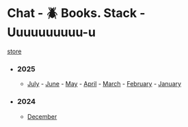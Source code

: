 # Chat - 🪲 Books. Stack - Uuuuuuuuuu-u</h3>

[store](../)


- ### 2025
   - [July](2025/07) - [June](2025/06) - [May](2025/05) - [April](2025/04) - [March](2025/03) - [February](2025/02) - [January](2025/01)

- ### 2024
   - [December](2024/12)

